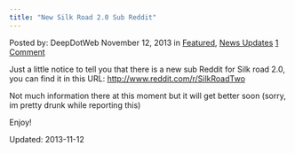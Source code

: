 ```yaml
---
title: "New Silk Road 2.0 Sub Reddit"
---
```

<span>Posted by: DeepDotWeb </span>
<span>November 12, 2013</span>
<span>in <a href="https://g-i-r.github.io/deepdotweb/category/deepdot-news/" rel="category tag">Featured</a>, <a href="https://g-i-r.github.io/deepdotweb/category/news-updates/" rel="category tag">News Updates</a></span>
<span><a href="https://g-i-r.github.io/deepdotweb/2013/11/12/new-silk-road-2-0-sub-reddit/#comments">1 Comment</a></span>


<p>Just a little notice to tell you that there is a new sub Reddit for Silk road 2.0, you can find it in this URL: <a href="http://www.reddit.com/r/SilkRoadTwo" target="_blank">http://www.reddit.com/r/SilkRoadTwo</a></p>
<p>Not much information there at this moment but it will get better soon (sorry, im pretty drunk while reporting this)</p>
<p>Enjoy!</p>
</div>


Updated: 2013-11-12